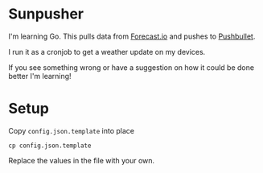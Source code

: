 # Sunpusher

I'm learning Go. This pulls data from [Forecast.io][1] and pushes to [Pushbullet][2].

I run it as a cronjob to get a weather update on my devices.

If you see something wrong or have a suggestion on how it could be done better I'm learning! 

# Setup

Copy `config.json.template` into place

    cp config.json.template

Replace the values in the file with your own.

[1]: https://forecast.io/
[2]: https://www.pushbullet.com/
